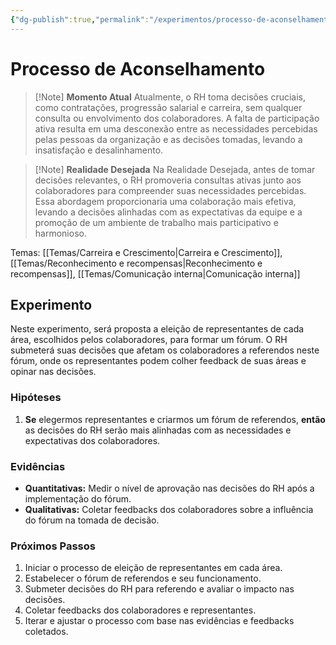 ```yaml
---
{"dg-publish":true,"permalink":"/experimentos/processo-de-aconselhamento/"}
---
```


# Processo de Aconselhamento

> [!Note] **Momento Atual** 
> Atualmente, o RH toma decisões cruciais, como contratações, progressão salarial e carreira, sem qualquer consulta ou envolvimento dos colaboradores. A falta de participação ativa resulta em uma desconexão entre as necessidades percebidas pelas pessoas da organização e as decisões tomadas, levando a insatisfação e desalinhamento.

> [!Note] **Realidade Desejada** 
> Na Realidade Desejada, antes de tomar decisões relevantes, o RH promoveria consultas ativas junto aos colaboradores para compreender suas necessidades percebidas. Essa abordagem proporcionaria uma colaboração mais efetiva, levando a decisões alinhadas com as expectativas da equipe e a promoção de um ambiente de trabalho mais participativo e harmonioso.

Temas: [[Temas/Carreira e Crescimento\|Carreira e Crescimento]], [[Temas/Reconhecimento e recompensas\|Reconhecimento e recompensas]], [[Temas/Comunicação interna\|Comunicação interna]]
## Experimento

Neste experimento, será proposta a eleição de representantes de cada área, escolhidos pelos colaboradores, para formar um fórum. O RH submeterá suas decisões que afetam os colaboradores a referendos neste fórum, onde os representantes podem colher feedback de suas áreas e opinar nas decisões.
### Hipóteses
1. **Se** elegermos representantes e criarmos um fórum de referendos, **então** as decisões do RH serão mais alinhadas com as necessidades e expectativas dos colaboradores.
### Evidências
- **Quantitativas:** Medir o nível de aprovação nas decisões do RH após a implementação do fórum.
- **Qualitativas:** Coletar feedbacks dos colaboradores sobre a influência do fórum na tomada de decisão.
### Próximos Passos
1. Iniciar o processo de eleição de representantes em cada área.
2. Estabelecer o fórum de referendos e seu funcionamento.
3. Submeter decisões do RH para referendo e avaliar o impacto nas decisões.
4. Coletar feedbacks dos colaboradores e representantes.
5. Iterar e ajustar o processo com base nas evidências e feedbacks coletados.